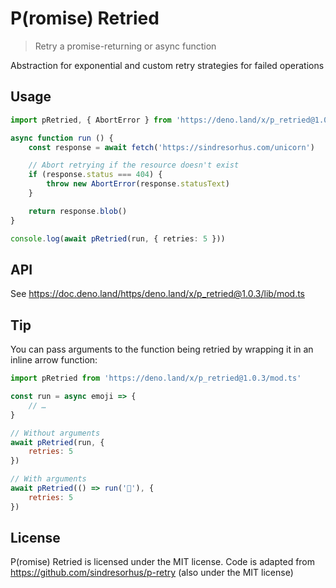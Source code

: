 # P(romise) Retried

> Retry a promise-returning or async function

Abstraction for exponential and custom retry strategies for failed operations

## Usage

``` ts
import pRetried, { AbortError } from 'https://deno.land/x/p_retried@1.0.3/mod.ts'

async function run () {
	const response = await fetch('https://sindresorhus.com/unicorn')

	// Abort retrying if the resource doesn't exist
	if (response.status === 404) {
		throw new AbortError(response.statusText)
	}

	return response.blob()
}

console.log(await pRetried(run, { retries: 5 }))
```

## API

See https://doc.deno.land/https/deno.land/x/p_retried@1.0.3/lib/mod.ts

## Tip

You can pass arguments to the function being retried by wrapping it in an inline arrow function:

``` js
import pRetried from 'https://deno.land/x/p_retried@1.0.3/mod.ts'

const run = async emoji => {
    // …
}

// Without arguments
await pRetried(run, {
    retries: 5
})

// With arguments
await pRetried(() => run('🦄'), {
    retries: 5
})
```

## License

P(romise) Retried is licensed under the MIT license.
Code is adapted from https://github.com/sindresorhus/p-retry (also under the MIT license)

